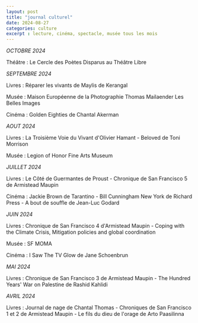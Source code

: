 ```yaml
---
layout: post
title: "journal culturel"
date: 2024-08-27
categories: culture
excerpt : lecture, cinéma, spectacle, musée tous les mois
---
```

*OCTOBRE 2024*

Théâtre : Le Cercle des Poètes Disparus au Théâtre Libre

*SEPTEMBRE 2024* 

Livres : Réparer les vivants de Maylis de Kerangal

Musée : Maison Européenne de la Photographie Thomas Mailaender Les Belles Images

Cinéma : Golden Eighties de Chantal Akerman

*AOUT 2024*

Livres : La Troisième Voie du Vivant d'Olivier Hamant - Beloved de Toni Morrison

Musée : Legion of Honor Fine Arts Museum

*JUILLET 2024*

Livres : Le Côté de Guermantes de Proust - Chronique de San Francisco 5 de Armistead Maupin

Cinéma : Jackie Brown de Tarantino - Bill Cunningham New York de Richard Press - A bout de souffle de Jean-Luc Godard

*JUIN 2024*

Livres : Chronique de San Francisco 4 d'Armistead Maupin - Coping with the Climate Crisis, Mitigation policies and global coordination

Musée : SF MOMA

Cinéma : I Saw The TV Glow de Jane Schoenbrun

*MAI 2024*

Livres : Chronique de San Francisco 3 de Armistead Maupin - The Hundred Years' War on Palestine de Rashid Kahlidi

*AVRIL 2024*

Livres : Journal de nage de Chantal Thomas - Chroniques de San Francisco 1 et 2 de Armistead Maupin - Le fils du dieu de l'orage de Arto Paasilinna
